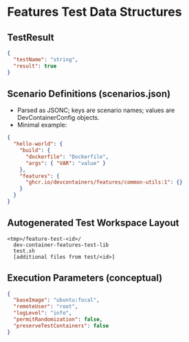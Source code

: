 # Features Test Data Structures

## TestResult
```json
{
  "testName": "string",
  "result": true
}
```

## Scenario Definitions (scenarios.json)
- Parsed as JSONC; keys are scenario names; values are DevContainerConfig objects.
- Minimal example:

```json
{
  "hello-world": {
    "build": {
      "dockerfile": "Dockerfile",
      "args": { "VAR": "value" }
    },
    "features": {
      "ghcr.io/devcontainers/features/common-utils:1": {}
    }
  }
}
```

## Autogenerated Test Workspace Layout
```
<tmp>/feature-test-<id>/
  dev-container-features-test-lib
  test.sh
  [additional files from test/<id>]
```

## Execution Parameters (conceptual)
```json
{
  "baseImage": "ubuntu:focal",
  "remoteUser": "root",
  "logLevel": "info",
  "permitRandomization": false,
  "preserveTestContainers": false
}
```

